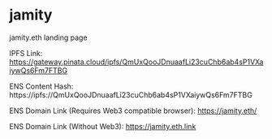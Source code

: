 # jamity

jamity.eth landing page

IPFS Link:    https://gateway.pinata.cloud/ipfs/QmUxQooJDnuaafLi23cuChb6ab4sP1VXaiywQs6Fm7FTBG

ENS Content Hash: https://ipfs://QmUxQooJDnuaafLi23cuChb6ab4sP1VXaiywQs6Fm7FTBG

ENS Domain Link (Requires Web3 compatible browser):    https://jamity.eth/

ENS Domain Link (Without Web3):    https://jamity.eth.link

